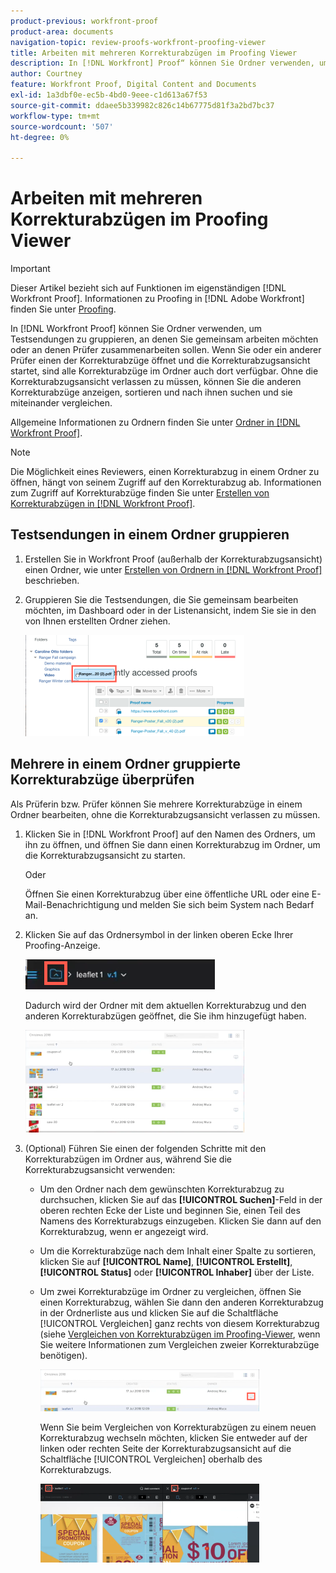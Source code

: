 ```yaml
---
product-previous: workfront-proof
product-area: documents
navigation-topic: review-proofs-workfront-proofing-viewer
title: Arbeiten mit mehreren Korrekturabzügen im Proofing Viewer
description: In [!DNL Workfront] Proof“ können Sie Ordner verwenden, um Korrekturabzüge zu gruppieren, an denen Sie zusammenarbeiten möchten oder an denen Prüfer zusammenarbeiten sollen. Wenn Sie oder ein anderer Prüfer einen der Korrekturabzüge öffnet und die Korrekturabzugsansicht startet, sind alle Korrekturabzüge im Ordner auch dort verfügbar. Ohne die Korrekturabzugsansicht verlassen zu müssen, können Sie die anderen Korrekturabzüge anzeigen, sortieren und nach ihnen suchen und sie miteinander vergleichen.
author: Courtney
feature: Workfront Proof, Digital Content and Documents
exl-id: 1a3dbf0e-ec5b-4bd0-9eee-c1d613a67f53
source-git-commit: ddaee5b339982c826c14b67775d81f3a2bd7bc37
workflow-type: tm+mt
source-wordcount: '507'
ht-degree: 0%

---
```


# Arbeiten mit mehreren Korrekturabzügen im Proofing Viewer

>[!IMPORTANT]
>
>Dieser Artikel bezieht sich auf Funktionen im eigenständigen [!DNL Workfront Proof]. Informationen zu Proofing in [!DNL Adobe Workfront] finden Sie unter [Proofing](../../../review-and-approve-work/proofing/proofing.md).

In [!DNL Workfront Proof] können Sie Ordner verwenden, um Testsendungen zu gruppieren, an denen Sie gemeinsam arbeiten möchten oder an denen Prüfer zusammenarbeiten sollen. Wenn Sie oder ein anderer Prüfer einen der Korrekturabzüge öffnet und die Korrekturabzugsansicht startet, sind alle Korrekturabzüge im Ordner auch dort verfügbar. Ohne die Korrekturabzugsansicht verlassen zu müssen, können Sie die anderen Korrekturabzüge anzeigen, sortieren und nach ihnen suchen und sie miteinander vergleichen.

Allgemeine Informationen zu Ordnern finden Sie unter [Ordner in [!DNL Workfront Proof]](../../../workfront-proof/wp-work-proofsfiles/organize-your-work/folders.md).

>[!NOTE]
>
>Die Möglichkeit eines Reviewers, einen Korrekturabzug in einem Ordner zu öffnen, hängt von seinem Zugriff auf den Korrekturabzug ab. Informationen zum Zugriff auf Korrekturabzüge finden Sie unter [Erstellen von Korrekturabzügen in [!DNL Workfront Proof]](../../../workfront-proof/wp-work-proofsfiles/create-proofs-and-files/generate-proofs.md).

## Testsendungen in einem Ordner gruppieren

1. Erstellen Sie in Workfront Proof (außerhalb der Korrekturabzugsansicht) einen Ordner, wie unter [Erstellen von Ordnern in [!DNL Workfront Proof]](../../../workfront-proof/wp-work-proofsfiles/organize-your-work/create-folders.md) beschrieben.
1. Gruppieren Sie die Testsendungen, die Sie gemeinsam bearbeiten möchten, im Dashboard oder in der Listenansicht, indem Sie sie in den von Ihnen erstellten Ordner ziehen.

   ![Drag_Proof_to_folder.png](assets/drag-proof-to-folder-350x162.png)

## Mehrere in einem Ordner gruppierte Korrekturabzüge überprüfen

Als Prüferin bzw. Prüfer können Sie mehrere Korrekturabzüge in einem Ordner bearbeiten, ohne die Korrekturabzugsansicht verlassen zu müssen.

1. Klicken Sie in [!DNL Workfront Proof] auf den Namen des Ordners, um ihn zu öffnen, und öffnen Sie dann einen Korrekturabzug im Ordner, um die Korrekturabzugsansicht zu starten.

   Oder

   Öffnen Sie einen Korrekturabzug über eine öffentliche URL oder eine E-Mail-Benachrichtigung und melden Sie sich beim System nach Bedarf an.

1. Klicken Sie auf das Ordnersymbol in der linken oberen Ecke Ihrer Proofing-Anzeige.

   ![Folder_icon_in_proofing_viewer.png](assets/folder-icon-in-proofing-viewer.png)

   Dadurch wird der Ordner mit dem aktuellen Korrekturabzug und den anderen Korrekturabzügen geöffnet, die Sie ihm hinzugefügt haben.

   ![Folder_containing_proofs_in_proofing_viewer.png](assets/folder-containing-proofs-in-proofing-viewer-350x164.png)

1. (Optional) Führen Sie einen der folgenden Schritte mit den Korrekturabzügen im Ordner aus, während Sie die Korrekturabzugsansicht verwenden:

   * Um den Ordner nach dem gewünschten Korrekturabzug zu durchsuchen, klicken Sie auf das **[!UICONTROL Suchen]**-Feld in der oberen rechten Ecke der Liste und beginnen Sie, einen Teil des Namens des Korrekturabzugs einzugeben. Klicken Sie dann auf den Korrekturabzug, wenn er angezeigt wird.
   * Um die Korrekturabzüge nach dem Inhalt einer Spalte zu sortieren, klicken Sie auf **[!UICONTROL Name]**, **[!UICONTROL Erstellt]**, **[!UICONTROL Status]** oder **[!UICONTROL Inhaber]** über der Liste.

   * Um zwei Korrekturabzüge im Ordner zu vergleichen, öffnen Sie einen Korrekturabzug, wählen Sie dann den anderen Korrekturabzug in der Ordnerliste aus und klicken Sie auf die Schaltfläche [!UICONTROL Vergleichen] ganz rechts von diesem Korrekturabzug (siehe [Vergleichen von Korrekturabzügen im Proofing-Viewer](../../../workfront-proof/wp-work-proofsfiles/review-proofs-wpv/compare-proofs.md), wenn Sie weitere Informationen zum Vergleichen zweier Korrekturabzüge benötigen).

     ![Compare_button_in_folder_list_in_proofing_viewer.png](assets/compare-button-350x67.png)

     Wenn Sie beim Vergleichen von Korrekturabzügen zu einem neuen Korrekturabzug wechseln möchten, klicken Sie entweder auf der linken oder rechten Seite der Korrekturabzugsansicht auf die Schaltfläche [!UICONTROL Vergleichen] oberhalb des Korrekturabzugs.

     ![Vergleichen](assets/mceclip0-350x126.png)
